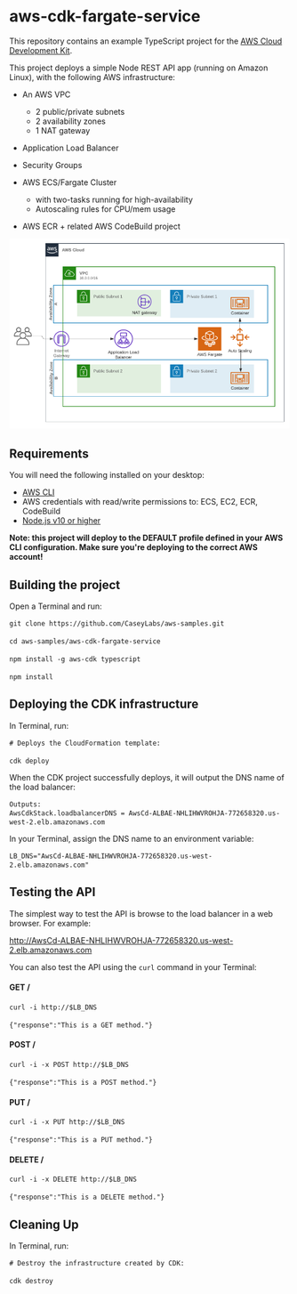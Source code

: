 # aws-cdk-fargate-service

This repository contains an example TypeScript project for the [AWS Cloud Development Kit](https://github.com/awslabs/aws-cdk).

This project deploys a simple Node REST API app (running on Amazon Linux), with the following AWS infrastructure:

- An AWS VPC
    - 2 public/private subnets
    - 2 availability zones
    - 1 NAT gateway

- Application Load Balancer

- Security Groups

- AWS ECS/Fargate Cluster
     - with two-tasks running for high-availability
     - Autoscaling rules for CPU/mem usage

- AWS ECR + related AWS CodeBuild project

![Netork Diagram](https://github.com/CaseyLabs/aws-samples/blob/master/aws-cdk-fargate-service/image.png)


## Requirements

You will need the following installed on your desktop:

- <a href="https://aws.amazon.com/cli/">AWS CLI</a>
- AWS credentials with read/write permissions to: ECS, EC2, ECR, CodeBuild
- <a href="https://nodejs.org/en/download/">Node.js v10 or higher</a>


**Note: this project will deploy to the DEFAULT profile defined in your AWS CLI configuration. Make sure you're deploying to the correct AWS account!**


## Building the project

Open a Terminal and run:

```
git clone https://github.com/CaseyLabs/aws-samples.git

cd aws-samples/aws-cdk-fargate-service

npm install -g aws-cdk typescript

npm install
```

## Deploying the CDK infrastructure

In Terminal, run:

```
# Deploys the CloudFormation template:

cdk deploy  
```

When the CDK project successfully deploys, it will output the DNS name of the load balancer:

```
Outputs:
AwsCdkStack.loadbalancerDNS = AwsCd-ALBAE-NHLIHWVROHJA-772658320.us-west-2.elb.amazonaws.com
```

In your Terminal, assign the DNS name to an environment variable:

```
LB_DNS="AwsCd-ALBAE-NHLIHWVROHJA-772658320.us-west-2.elb.amazonaws.com"
```

## Testing the API

The simplest way to test the API is browse to the load balancer in a web browser. For example:

http://AwsCd-ALBAE-NHLIHWVROHJA-772658320.us-west-2.elb.amazonaws.com

You can also test the API using the `curl` command in your Terminal:

#### GET /

```
curl -i http://$LB_DNS

{"response":"This is a GET method."}

```


#### POST /

```
curl -i -x POST http://$LB_DNS

{"response":"This is a POST method."}
```

#### PUT /

```
curl -i -x PUT http://$LB_DNS

{"response":"This is a PUT method."}
```

#### DELETE /

```
curl -i -x DELETE http://$LB_DNS

{"response":"This is a DELETE method."}
```


## Cleaning Up

In Terminal, run:

```
# Destroy the infrastructure created by CDK:

cdk destroy  
```
